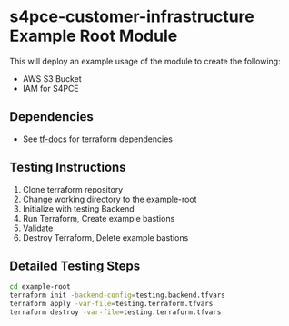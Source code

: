 # s4pce-customer-infrastructure Example Root Module

This will deploy an example usage of the module to create the following:

* AWS S3 Bucket
* IAM for S4PCE

## Dependencies

* See [tf-docs](./tf-docs.md) for terraform dependencies

## Testing Instructions

1. Clone terraform repository
2. Change working directory to the example-root
3. Initialize with testing Backend
4. Run Terraform, Create example bastions
5. Validate
6. Destroy Terraform, Delete example bastions

## Detailed Testing Steps

```bash
cd example-root
terraform init -backend-config=testing.backend.tfvars
terraform apply -var-file=testing.terraform.tfvars
terraform destroy -var-file=testing.terraform.tfvars
```
